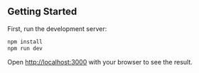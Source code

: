 

## Getting Started

First, run the development server:

```bash
npm install
npm run dev
```
Open [http://localhost:3000](http://localhost:3000) with your browser to see the result.